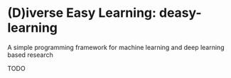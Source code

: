 # (D)iverse Easy Learning: deasy-learning

A simple programming framework for machine learning and deep learning based research

TODO